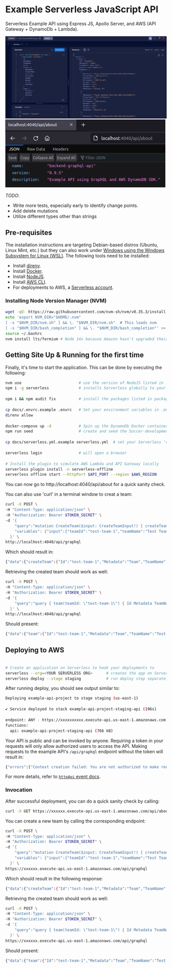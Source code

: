 # Example Serverless JavaScript API

Serverless Example API using Express JS, Apollo Server, and AWS (API Gateway + DynamoDb + Lambda).

![text](docs/api-1.png)
![text](docs/api-2.png)

_TODO_:

- Write more tests, especially early to identify change points.
- Add delete mutations
- Utilize different types other than strings

## Pre-requisites

The installation instructions are targeting Debian-based distros (Ubuntu, Linux Mint, etc.) but they can also work under [Windows using the Windows Subsystem for Linux (WSL)](https://docs.microsoft.com/en-us/windows/wsl/about).  The following tools need to be installed:

- Install [direnv](https://direnv.net).
- Install [Docker](https://www.docker.com).
- Install [NodeJS](https://nodejs.org/en/download/).
- Install [AWS CLI](https://docs.aws.amazon.com/cli/latest/userguide/cli-chap-getting-started.html).
- For deployments to AWS, a [Serverless account](https://app.serverless.com/).

### Installing Node Version Manager (NVM)

```bash
wget -qO- https://raw.githubusercontent.com/nvm-sh/nvm/v0.35.3/install.sh | bash
echo 'export NVM_DIR="$HOME/.nvm"
[ -s "$NVM_DIR/nvm.sh" ] && \. "$NVM_DIR/nvm.sh"  # This loads nvm
[ -s "$NVM_DIR/bash_completion" ] && \. "$NVM_DIR/bash_completion"' >> ~/.bashrc
source ~/.bashrc
nvm install lts/fermium # Node 14x because Amazon hasn't upgraded their framework yet :( 
```

## Getting Site Up & Running for the first time

Finally, it's time to start the application.  This can be done by executing the following:

```bash
nvm use                         # use the version of NodeJS listed in .nvmrc
npm i -g serverless             # installs Serverless globally to your lts/fermium install

npm i && npm audit fix          # install the packages listed in package.json.

cp docs/.envrc.example .envrc   # Set your environment variables in .envrc
direnv allow

docker-compose up -d            # Spin up the DynamoDb Docker container
npm run seed                    # create and seed the Soccer-development table

cp docs/serverless.yml.example serverless.yml  # set your Serverless 'org' in severless.yml

serverless login                # will open a browser

# Install the plugin to simulate AWS Lambda and API Gateway locally
serverless plugin install -n serverless-offline                     
serverless offline start --httpPort $API_PORT --region $AWS_REGION
```

You can now go to http://localhost:4040/api/about for a quick sanity check.

You can also use 'curl' in a terminal window to creat a team:

```bash
curl -X POST \
-H "Content-Type: application/json" \
-H "Authorization: Bearer $TOKEN_SECRET" \
-d '{
    "query":"mutation CreateTeam($input: CreateTeamInput!) { createTeam(input: $input) { Id Metadata TeamName Arena  } }",
    "variables": {"input":{"teamId":"test-team-1","teamName":"Test Team","arena":"Test Team Arena"}}
  }' \
http://localhost:4040/api/graphql
```

Which should result in:

```bash
{"data":{"createTeam":{"Id":"test-team-1","Metadata":"Team","TeamName":"Test Team","Arena":"Test Team Arena"}}}
```

Retrieving the created team should work as well:

```bash
curl -X POST \
-H "Content-Type: application/json" \
-H "Authorization: Bearer $TOKEN_SECRET" \
-d '{
    "query":"query { team(teamId: \"test-team-1\") { Id Metadata TeamName Arena  } }"
  }' \
http://localhost:4040/api/graphql
```

Should present:

```bash
{"data":{"team":{"Id":"test-team-1","Metadata":"Team","TeamName":"Test Team","Arena":"Test Team Arena"}}}
```

## Deploying to AWS

```bash

# Create an application on Serverless to hook your deployments to
serverless --org=<YOUR SERVERLESS ORG>      # creates the app on Serverless.com, but select 'no' to deploy
serverless deploy --stage staging           # run deploy step separately, we'll deploy to "staging".
```

After running deploy, you should see output similar to:

```bash
Deploying example-api-project to stage staging (us-east-1)

✔ Service deployed to stack example-api-project-staging-api (196s)

endpoint: ANY - https://xxxxxxxxxx.execute-api.us-east-1.amazonaws.com
functions:
  api: example-api-project-staging-api (766 kB)
```

Your API is public and can be invoked by anyone. Requiring a token in your requests will only allow authorized users to access the API.  Making requests to the example API's `/api/graphql` endpoint without the token will result in:

```bash
{"errors":["Context creation failed: You are not authorized to make requests to this API's GraphQL endpoints."]}
```

For more details, refer to [`httpApi` event docs](https://www.serverless.com/framework/docs/providers/aws/events/http-api/).

### Invocation

After successful deployment, you can do a quick sanity check by calling:

```bash
curl -X GET https://xxxxxx.execute-api.us-east-1.amazonaws.com/api/about
```

You can create a new team by calling the corresponding endpoint:

```bash
curl -X POST \
-H "Content-Type: application/json" \
-H "Authorization: Bearer $TOKEN_SECRET" \
-d '{
    "query":"mutation CreateTeam($input: CreateTeamInput!) { createTeam(input: $input) { Id Metadata TeamName Arena  } }",
    "variables": {"input":{"teamId":"test-team-1","teamName":"Test Team","arena":"Test Team Arena"}}
  }' \
https://xxxxxx.execute-api.us-east-1.amazonaws.com/api/graphql
```

Which should result in the following response:

```bash
{"data":{"createTeam":{"Id":"test-team-1","Metadata":"Team","TeamName":"Test Team","Arena":"Test Team Arena"}}}
```

Retrieving the created team should work as well:

```bash
curl -X POST \
-H "Content-Type: application/json" \
-H "Authorization: Bearer $TOKEN_SECRET" \
-d '{
    "query":"query { team(teamId: \"test-team-1\") { Id Metadata TeamName Arena  } }"
  }' \
https://xxxxxx.execute-api.us-east-1.amazonaws.com/api/graphql
```

Should present:

```bash
{"data":{"team":{"Id":"test-team-1","Metadata":"Team","TeamName":"Test Team","Arena":"Test Team Arena"}}}
```
